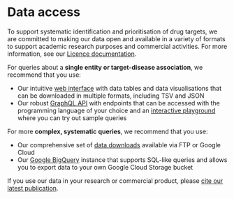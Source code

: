 # Data access

To support systematic identification and prioritisation of drug targets, we are committed to making our data open and available in a variety of formats to support academic research purposes and commercial activities. For more information, see our [Licence documentation](../licence.md).

For queries about a **single entity or target-disease association**, we recommend that you use:

* Our intuitive [web interface](../web-interface.md) with data tables and data visualisations that can be downloaded in multiple formats, including TSV and JSON
* Our robust [GraphQL API](graphql-api.md) with endpoints that can be accessed with the programming language of your choice and an [interactive playground](http://api.platform.opentargets.org/api/v4/graphql/browser) where you can try out sample queries

For more **complex, systematic queries**, we recommend that you use:

* Our comprehensive set of [data downloads](https://platform.opentargets.org/downloads/data) available via FTP or Google Cloud
* Our [Google BigQuery](google-bigquery.md) instance that supports SQL-like queries and allows you to export data to your own Google Cloud Storage bucket

If you use our data in your research or commercial product, please [cite our latest publication](../citation.md).
